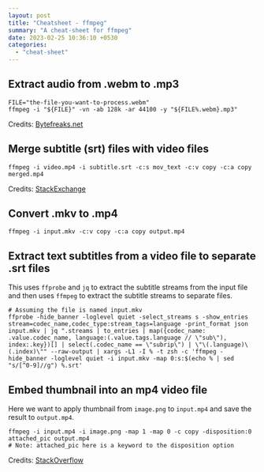 ```yaml
---
layout: post
title: "Cheatsheet - ffmpeg"
summary: "A cheat-sheet for ffmpeg"
date: 2023-02-25 10:36:10 +0530
categories:
  - "cheat-sheet"
---
```


## Extract audio from .webm to .mp3

```shell
FILE="the-file-you-want-to-process.webm"
ffmpeg -i "${FILE}" -vn -ab 128k -ar 44100 -y "${FILE%.webm}.mp3"
```

Credits: [Bytefreaks.net](https://bytefreaks.net/gnulinux/bash/ffmpeg-extract-audio-from-webm-to-mp3)

## Merge subtitle (srt) files with video files
```shell
ffmpeg -i video.mp4 -i subtitle.srt -c:s mov_text -c:v copy -c:a copy merged.mp4
```

Credits: [StackExchange](https://superuser.com/a/520555)

## Convert .mkv to .mp4

```shell
ffmpeg -i input.mkv -c:v copy -c:a copy output.mp4
```

## Extract text subtitles from a video file to separate .srt files

This uses `ffprobe` and `jq` to extract the subtitle streams from the input file and then uses `ffmpeg` to extract the subtitle streams to separate files.

```shell
# Assuming the file is named input.mkv
ffprobe -hide_banner -loglevel quiet -select_streams s -show_entries stream=codec_name,codec_type:stream_tags=language -print_format json input.mkv | jq ".streams | to_entries | map({codec_name: .value.codec_name, language:(.value.tags.language // \"sub\"), index:.key})[] | select(.codec_name == \"subrip\") | \"\(.language)\(.index)\"" --raw-output | xargs -L1 -I % -t zsh -c 'ffmpeg -hide_banner -loglevel quiet -i input.mkv -map 0:s:$(echo % | sed "s/[^0-9]//g") %.srt'
```

## Embed thumbnail into an mp4 video file

Here we want to apply thumbnail from `image.png` to `input.mp4` and save the result to `output.mp4`.

```shell
ffmpeg -i input.mp4 -i image.png -map 1 -map 0 -c copy -disposition:0 attached_pic output.mp4
# Note: attached_pic here is a keyword to the disposition option
```

Credits: [StackOverflow](https://stackoverflow.com/a/54719926/4717436)
